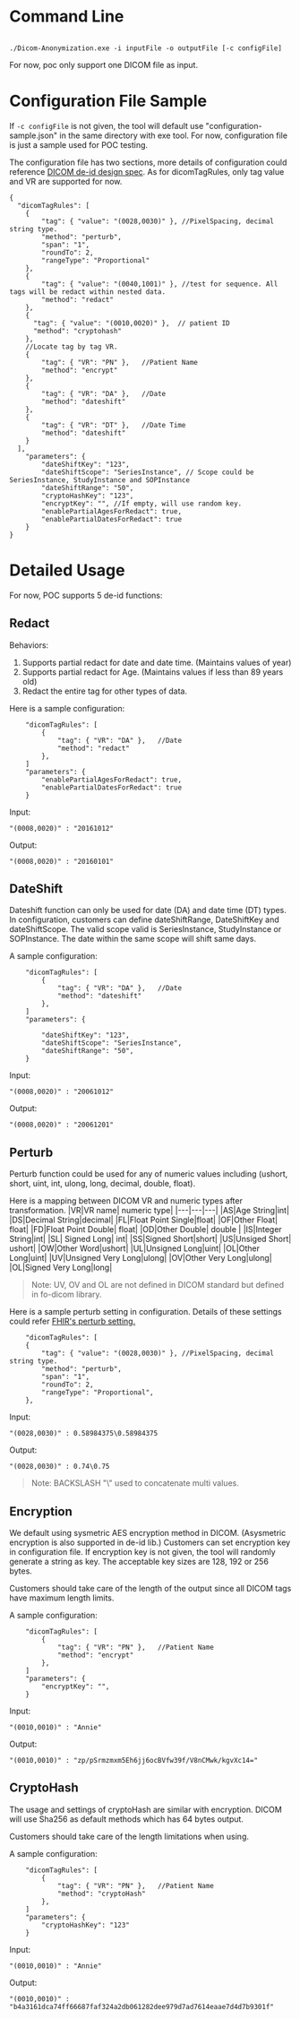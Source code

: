 # Command Line

```

./Dicom-Anonymization.exe -i inputFile -o outputFile [-c configFile]

```

For now, poc only support one DICOM file as input. 

# Configuration File Sample

If `-c configFile` is not given, the tool will default use "configuration-sample.json" in the same directory with exe tool. For now, configuration file is just a sample used for POC testing.

The configuration file has two sections, more details of configuration could reference [DICOM de-id design spec](https://microsofthealth.visualstudio.com/Health/_git/health-paas-docs?path=%2Fspecs%2FDe%252DIdentification%2FDICOM%2FRefine-De-id-Dicom.md&version=GBfeatures%2Fdicom-de-id&_a=preview). As for dicomTagRules, only tag value and VR are supported for now.
```
{
  "dicomTagRules": [
    {
        "tag": { "value": "(0028,0030)" }, //Pixel​Spacing, decimal string type.
        "method": "perturb",
        "span": "1",
        "roundTo": 2,
        "rangeType": "Proportional"
    },
    {
        "tag": { "value": "(0040,1001)" }, //test for sequence. All tags will be redact within nested data.
        "method": "redact"
    },
    {
      "tag": { "value": "(0010,0020)" },  // patient ID
      "method": "cryptohash"
    },
    //Locate tag by tag VR.
    {
        "tag": { "VR": "PN" },   //Patient Name
        "method": "encrypt"
    },
    {
        "tag": { "VR": "DA" },   //Date
        "method": "dateshift"
    },
    {
        "tag": { "VR": "DT" },   //Date Time
        "method": "dateshift"
    }
  ],
    "parameters": {
        "dateShiftKey": "123",
        "dateShiftScope": "SeriesInstance", // Scope could be SeriesInstance, StudyInstance and SOPInstance
        "dateShiftRange": "50",
        "cryptoHashKey": "123",
        "encryptKey": "", //If empty, will use random key.
        "enablePartialAgesForRedact": true,
        "enablePartialDatesForRedact": true
    }
}

```
# Detailed Usage

For now, POC supports 5 de-id functions:

## Redact
Behaviors:
    
1. Supports partial redact for date and date time. (Maintains values of year)
2. Supports partial redact for Age. (Maintains values if less than 89 years old)
3. Redact the entire tag for other types of data.

Here is a sample configuration:

```
    "dicomTagRules": [
        {
            "tag": { "VR": "DA" },   //Date
            "method": "redact"
        },
    ]
    "parameters": {
        "enablePartialAgesForRedact": true,
        "enablePartialDatesForRedact": true
    }

```

Input:
```
"(0008,0020)" : "20161012"
```
Output:
```
"(0008,0020)" : "20160101"
```

## DateShift

Dateshift function can only be used for date (DA) and date time (DT) types. In configuration, customers can define dateShiftRange, DateShiftKey and dateShiftScope. The valid scope valid is SeriesInstance, StudyInstance or SOPInstance. The date within the same scope will shift same days.

A sample configuration:

```
    "dicomTagRules": [
        {
            "tag": { "VR": "DA" },   //Date
            "method": "dateshift"
        },
    ]
    "parameters": {
        
        "dateShiftKey": "123",
        "dateShiftScope": "SeriesInstance", 
        "dateShiftRange": "50",
    }

```

Input:
```
"(0008,0020)" : "20061012"
```
Output:
```
"(0008,0020)" : "20061201"
```

## Perturb

Perturb function could be used for any of numeric values including (ushort, short, uint, int, ulong, long, decimal, double, float).

Here is a mapping between DICOM VR and numeric types after transformation.
|VR|VR name| numeric type|
|---|---|---|
|AS|Age String|int|
|DS|Decimal String|decimal|
|FL|Float Point Single|float|
|OF|Other Float| float|
|FD|Float Point Double| float|
|OD|Other Double| double |
|IS|Integer String|int|
|SL| Signed Long| int|
|SS|Signed Short|short|
|US|Unsiged Short| ushort|
|OW|Other Word|ushort|
|UL|Unsigned Long|uint|
|OL|Other Long|uint|
|UV|Unsigned Very Long|ulong|
|OV|Other Very Long|ulong|
|OL|Signed Very Long|long|

>Note:
 UV, OV and OL are not defined in DICOM standard but defined in fo-dicom library.

Here is a sample perturb setting in configuration. Details of these settings could refer [FHIR's perturb setting.](https://github.com/microsoft/FHIR-Tools-for-Anonymization/tree/6a9b8614c319afb5f85959c02f86b2304ec4618c#Perturb-method)


```
    "dicomTagRules": [
    {
        "tag": { "value": "(0028,0030)" }, //Pixel​Spacing, decimal string type.
        "method": "perturb",
        "span": "1",
        "roundTo": 2,
        "rangeType": "Proportional",
    },

```


Input:
```
"(0028,0030)" : 0.58984375\0.58984375
```
Output:
```
"(0028,0030)" : 0.74\0.75
```

>Note:  BACKSLASH "\\" used to concatenate multi values.

## Encryption

We default using sysmetric AES encryption method in DICOM. (Asysmetric encryption is also supported in de-id lib.) Customers can set encryption key in configuration file. If encryption key is not given, the tool will randomly generate a string as key. The acceptable key sizes are 128, 192 or 256 bytes.

Customers should take care of the length of the output since all DICOM tags have maximum length limits.

A sample configuration:

```
    "dicomTagRules": [
        {
            "tag": { "VR": "PN" },   //Patient Name
            "method": "encrypt"
        },
    ]
    "parameters": {
        "encryptKey": "",
    }
```

Input:
```
"(0010,0010)" : "Annie"
```
Output:
```
"(0010,0010)" : "zp/pSrmzmxm5Eh6jj6ocBVfw39f/V8nCMwk/kgvXc14="
```


## CryptoHash

The usage and settings of cryptoHash are similar with encryption. DICOM will use Sha256 as default methods which has 64 bytes output. 

Customers should take care of the length limitations when using.


A sample configuration:

```
    "dicomTagRules": [
        {
            "tag": { "VR": "PN" },   //Patient Name
            "method": "cryptoHash"
        },
    ]
    "parameters": {
        "cryptoHashKey": "123"
    }

```

Input:
```
"(0010,0010)" : "Annie"
```
Output:
```
"(0010,0010)" : "b4a3161dca74ff66687faf324a2db061282dee979d7ad7614eaae7d4d7b9301f"
```


